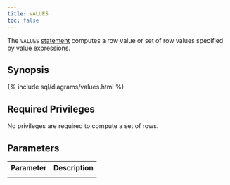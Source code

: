```yaml
---
title: VALUES
toc: false
---
```


The `VALUES` [statement](sql-statements.html) computes a row value or set of row values specified by value expressions. 

<div id="toc"></div>

## Synopsis

{% include sql/diagrams/values.html %}

## Required Privileges

No privileges are required to compute a set of rows.

## Parameters

| Parameter | Description |
|-----------|-------------|
|  |  |
